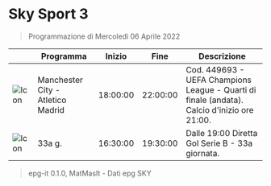 # Sky Sport 3
> Programmazione di Mercoledì 06 Aprile 2022

||Programma|Inizio|Fine|Descrizione|
|---|---|---|---|---|
|![Icon](https://guidatv.sky.it/uuid/054f28e9-c9ce-4e12-9ec7-4ead054348c0/cover?md5ChecksumParam=b8e21718ccfdf7b9174811afec280edf)|Manchester City - Atletico Madrid|18:00:00|22:00:00|Cod. 449693 - UEFA Champions League - Quarti di finale (andata). Calcio d&#039;inizio ore 21:00.
|![Icon](https://guidatv.sky.it/uuid/c140c873-23d7-47e0-be58-81351a89392d/cover?md5ChecksumParam=cd910c818f8349f648f70dd81899fc2a)|33a g.|16:30:00|19:30:00|Dalle 19:00 Diretta Gol Serie B - 33a giornata.



 > epg-it 0.1.0, MatMasIt - Dati epg SKY